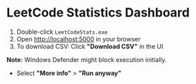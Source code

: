 # LeetCode Statistics Dashboard

1. Double-click `LeetCodeStats.exe`
2. Open [http://localhost:5000](http://localhost:5000) in your browser
3. To download CSV: Click **"Download CSV"** in the UI

**Note:** Windows Defender might block execution initially. 
- Select **"More info"** > **"Run anyway"**
